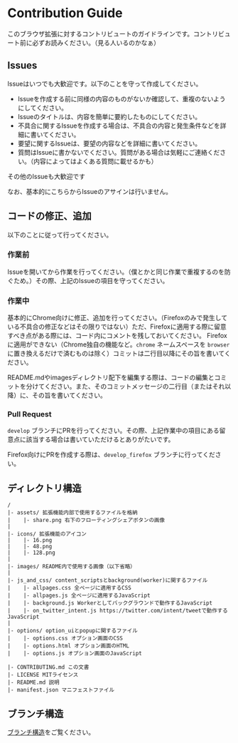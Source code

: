 # Contribution Guide

このブラウザ拡張に対するコントリビュートのガイドラインです。コントリビュート前に必ずお読みください。（見る人いるのかなぁ）  

## Issues

Issueはいつでも大歓迎です。以下のことを守って作成してください。  

- Issueを作成する前に同様の内容のものがないか確認して、重複のないようにしてください。
- Issueのタイトルは、内容を簡単に要約したものにしてください。
- 不具合に関するIssueを作成する場合は、不具合の内容と発生条件などを詳細に書いてください。
- 要望に関するIssueは、要望の内容などを詳細に書いてください。
- 質問はIssueに書かないでください。質問がある場合は気軽にご連絡ください。（内容によってはよくある質問に載せるかも）

その他のIssueも大歓迎です

なお、基本的にこちらからIssueのアサインは行いません。

## コードの修正、追加

以下のことに従って行ってください。

### 作業前

Issueを開いてから作業を行ってください。（僕とかと同じ作業で重複するのを防ぐため。）その際、上記のIssueの項目を守ってください。

### 作業中

基本的にChrome向けに修正、追加を行ってください。（Firefoxのみで発生している不具合の修正などはその限りではない）ただ、Firefoxに適用する際に留意すべき点がある際には、コード内にコメントを残しておいてください。
Firefoxに適用ができない（Chrome独自の機能など。`chrome` ネームスペースを `browser` に置き換えるだけで済むものは除く）コミットは二行目以降にその旨を書いてください。

README.mdやimagesディレクトリ配下を編集する際は、コードの編集とコミットを分けてください。また、そのコミットメッセージの二行目（またはそれ以降）に、その旨を書いてください。

### Pull Request

`develop` ブランチにPRを行ってください。その際、上記作業中の項目にある留意点に該当する場合は書いていただけるとありがたいです。

Firefox向けにPRを作成する際は、`develop_firefox` ブランチに行ってください。

## ディレクトリ構造

```
/
|- assets/ 拡張機能内部で使用するファイルを格納
|    |- share.png 右下のフローティングシェアボタンの画像
|
|- icons/ 拡張機能のアイコン
|    |- 16.png
|    |- 48.png
|    |- 128.png
|
|- images/ README内で使用する画像（以下省略）
|
|- js_and_css/ content_scriptsとbackground(worker)に関するファイル
|    |- allpages.css 全ページに適用するCSS
|    |- allpages.js 全ページに適用するJavaScript
|    |- background.js Workerとしてバックグラウンドで動作するJavaScript
|    |- on_twitter_intent.js https://twitter.com/intent/tweetで動作するJavaScript
|
|- options/ option_uiとpopupに関するファイル
|    |- options.css オプション画面のCSS
|    |- options.html オプション画面のHTML
|    |- options.js オプション画面のJavaScript

|- CONTRIBUTING.md この文書
|- LICENSE MITライセンス
|- README.md 説明
|- manifest.json マニフェストファイル
```

## ブランチ構造

[ブランチ構造](https://github.com/alpaca-honke/twishare-to-misskey/wiki/ブランチ構造)をご覧ください。
